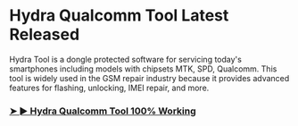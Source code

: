# Hydra Qualcomm Tool Latest Released

Hydra Tool is a dongle protected software for servicing today's smartphones including models with chipsets MTK, SPD, Qualcomm. This tool is widely used in the GSM repair industry because it provides advanced features for flashing, unlocking, IMEI repair, and more.

### [➤ ► Hydra Qualcomm Tool 100% Working](https://tinyurl.com/yfkykzfz)
